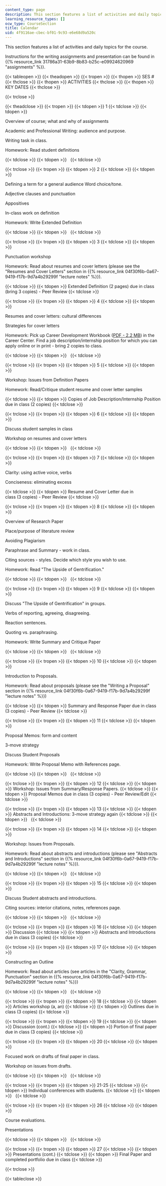 ```yaml
---
content_type: page
description: This section features a list of activities and daily topics for the course.
learning_resource_types: []
ocw_type: CourseSection
title: Calendar
uid: 4f9116ae-cbec-bf01-9c93-e6e68d9a520c
---
```


This section features a list of activities and daily topics for the course.

Instructions for the writing assignments and presentation can be found in {{% resource_link 31786a31-63b9-8b83-b25c-e09924620969 "assignments" %}}.

{{< tableopen >}}
{{< theadopen >}}
{{< tropen >}}
{{< thopen >}}
SES #
{{< thclose >}}
{{< thopen >}}
ACTIVITIES
{{< thclose >}}
{{< thopen >}}
KEY DATES
{{< thclose >}}

{{< trclose >}}

{{< theadclose >}}
{{< tropen >}}
{{< tdopen >}}
1
{{< tdclose >}}
{{< tdopen >}}


Overview of course; what and why of assignments

Academic and Professional Writing: audience and purpose.

Writing task in class.

Homework: Read student definitions


{{< tdclose >}}
{{< tdopen >}}
 
{{< tdclose >}}

{{< trclose >}}
{{< tropen >}}
{{< tdopen >}}
2
{{< tdclose >}}
{{< tdopen >}}


Defining a term for a general audience Word choice/tone.

Adjective clauses and punctuation

Appositives

In-class work on definition

Homework: Write Extended Definition


{{< tdclose >}}
{{< tdopen >}}
 
{{< tdclose >}}

{{< trclose >}}
{{< tropen >}}
{{< tdopen >}}
3
{{< tdclose >}}
{{< tdopen >}}


Punctuation workshop

Homework: Read about resumes and cover letters (please see the "Resumes and Cover Letters" section in {{% resource_link 04f30f6b-0a67-9419-f17b-9d7a4b29299f "lecture notes" %}}).


{{< tdclose >}}
{{< tdopen >}}
Extended Definition (2 pages) due in class (bring 3 copies) - Peer Review
{{< tdclose >}}

{{< trclose >}}
{{< tropen >}}
{{< tdopen >}}
4
{{< tdclose >}}
{{< tdopen >}}


Resumes and cover letters: cultural differences

Strategies for cover letters

Homework: Pick up Career Development Workbook ([PDF - 2.2 MB](http://web.mit.edu/career/www/students/workbook.pdf)) in the Career Center. Find a job description/internship position for which you can apply online or in print - bring 2 copies to class.


{{< tdclose >}}
{{< tdopen >}}
 
{{< tdclose >}}

{{< trclose >}}
{{< tropen >}}
{{< tdopen >}}
5
{{< tdclose >}}
{{< tdopen >}}


Workshop: Issues from Definition Papers

Homework: Read/Critique student resume and cover letter samples


{{< tdclose >}}
{{< tdopen >}}
Copies of Job Description/Internship Position due in class (2 copies)
{{< tdclose >}}

{{< trclose >}}
{{< tropen >}}
{{< tdopen >}}
6
{{< tdclose >}}
{{< tdopen >}}


Discuss student samples in class

Workshop on resumes and cover letters


{{< tdclose >}}
{{< tdopen >}}
 
{{< tdclose >}}

{{< trclose >}}
{{< tropen >}}
{{< tdopen >}}
7
{{< tdclose >}}
{{< tdopen >}}


Clarity: using active voice, verbs

Conciseness: eliminating excess


{{< tdclose >}}
{{< tdopen >}}
Resume and Cover Letter due in  
class (3 copies) - Peer Review
{{< tdclose >}}

{{< trclose >}}
{{< tropen >}}
{{< tdopen >}}
8
{{< tdclose >}}
{{< tdopen >}}


Overview of Research Paper

Place/purpose of literature review

Avoiding Plagiarism

Paraphrase and Summary - work in class.

Citing sources - styles. Decide which style you wish to use.

Homework: Read "The Upside of Gentrification."


{{< tdclose >}}
{{< tdopen >}}
 
{{< tdclose >}}

{{< trclose >}}
{{< tropen >}}
{{< tdopen >}}
9
{{< tdclose >}}
{{< tdopen >}}


Discuss "The Upside of Gentrification" in groups.

Verbs of reporting, agreeing, disagreeing.

Reaction sentences.

Quoting vs. paraphrasing.

Homework: Write Summary and Critique Paper


{{< tdclose >}}
{{< tdopen >}}
 
{{< tdclose >}}

{{< trclose >}}
{{< tropen >}}
{{< tdopen >}}
10
{{< tdclose >}}
{{< tdopen >}}


Introduction to Proposals.

Homework: Read about proposals (please see the "Writing a Proposal" section in {{% resource_link 04f30f6b-0a67-9419-f17b-9d7a4b29299f "lecture notes" %}})


{{< tdclose >}}
{{< tdopen >}}
Summary and Response Paper due in class (3 copies) - Peer Review
{{< tdclose >}}

{{< trclose >}}
{{< tropen >}}
{{< tdopen >}}
11
{{< tdclose >}}
{{< tdopen >}}


Proposal Memos: form and content

3-move strategy

Discuss Student Proposals

Homework: Write Proposal Memo with References page.


{{< tdclose >}}
{{< tdopen >}}
 
{{< tdclose >}}

{{< trclose >}}
{{< tropen >}}
{{< tdopen >}}
12
{{< tdclose >}}
{{< tdopen >}}
Workshop: Issues from Summary/Response Papers.
{{< tdclose >}}
{{< tdopen >}}
Proposal Memos due in class (3 copies) - Peer Review/Edit
{{< tdclose >}}

{{< trclose >}}
{{< tropen >}}
{{< tdopen >}}
13
{{< tdclose >}}
{{< tdopen >}}
Abstracts and Introductions: 3-move strategy again
{{< tdclose >}}
{{< tdopen >}}
 
{{< tdclose >}}

{{< trclose >}}
{{< tropen >}}
{{< tdopen >}}
14
{{< tdclose >}}
{{< tdopen >}}


Workshop: Issues from Proposals.

Homework: Read about abstracts and introductions (please see "Abstracts and Introductions" section in {{% resource_link 04f30f6b-0a67-9419-f17b-9d7a4b29299f "lecture notes" %}}).


{{< tdclose >}}
{{< tdopen >}}
 
{{< tdclose >}}

{{< trclose >}}
{{< tropen >}}
{{< tdopen >}}
15
{{< tdclose >}}
{{< tdopen >}}


Discuss Student abstracts and introductions.

Citing sources: interior citations, notes, references page.


{{< tdclose >}}
{{< tdopen >}}
 
{{< tdclose >}}

{{< trclose >}}
{{< tropen >}}
{{< tdopen >}}
16
{{< tdclose >}}
{{< tdopen >}}
Discussion
{{< tdclose >}}
{{< tdopen >}}
Abstracts and Introductions due in class (3 copies)
{{< tdclose >}}

{{< trclose >}}
{{< tropen >}}
{{< tdopen >}}
17
{{< tdclose >}}
{{< tdopen >}}


Constructing an Outline

Homework: Read about articles (see articles in the "Clarity, Grammar, Punctuation" section in {{% resource_link 04f30f6b-0a67-9419-f17b-9d7a4b29299f "lecture notes" %}})


{{< tdclose >}}
{{< tdopen >}}
 
{{< tdclose >}}

{{< trclose >}}
{{< tropen >}}
{{< tdopen >}}
18
{{< tdclose >}}
{{< tdopen >}}
Articles workshop (a, an)
{{< tdclose >}}
{{< tdopen >}}
Outlines due in class (3 copies)
{{< tdclose >}}

{{< trclose >}}
{{< tropen >}}
{{< tdopen >}}
19
{{< tdclose >}}
{{< tdopen >}}
Discussion (cont.)
{{< tdclose >}}
{{< tdopen >}}
Portion of final paper due in class (3 copies)
{{< tdclose >}}

{{< trclose >}}
{{< tropen >}}
{{< tdopen >}}
20
{{< tdclose >}}
{{< tdopen >}}


Focused work on drafts of final paper in class.

Workshop on issues from drafts.


{{< tdclose >}}
{{< tdopen >}}
 
{{< tdclose >}}

{{< trclose >}}
{{< tropen >}}
{{< tdopen >}}
21-25
{{< tdclose >}}
{{< tdopen >}}
Individual conferences with students.
{{< tdclose >}}
{{< tdopen >}}
 
{{< tdclose >}}

{{< trclose >}}
{{< tropen >}}
{{< tdopen >}}
26
{{< tdclose >}}
{{< tdopen >}}


Course evaluations.

Presentations


{{< tdclose >}}
{{< tdopen >}}
 
{{< tdclose >}}

{{< trclose >}}
{{< tropen >}}
{{< tdopen >}}
27
{{< tdclose >}}
{{< tdopen >}}
Presentations (cont.)
{{< tdclose >}}
{{< tdopen >}}
Final Paper and completed portfolio due in class
{{< tdclose >}}

{{< trclose >}}

{{< tableclose >}}